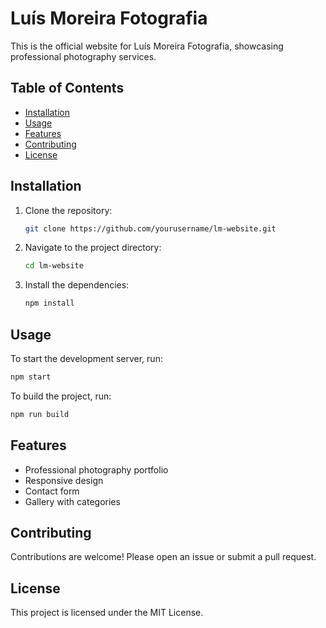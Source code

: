 # Luís Moreira Fotografia

This is the official website for Luís Moreira Fotografia, showcasing professional photography services.

## Table of Contents

- [Installation](#installation)
- [Usage](#usage)
- [Features](#features)
- [Contributing](#contributing)
- [License](#license)

## Installation

1. Clone the repository:

    ```sh
    git clone https://github.com/yourusername/lm-website.git
    ```

2. Navigate to the project directory:

    ```sh
    cd lm-website
    ```

3. Install the dependencies:

    ```sh
    npm install
    ```

## Usage

To start the development server, run:

```sh
npm start
```

To build the project, run:

```sh
npm run build
```

## Features

- Professional photography portfolio
- Responsive design
- Contact form
- Gallery with categories

## Contributing

Contributions are welcome! Please open an issue or submit a pull request.

## License

This project is licensed under the MIT License.
